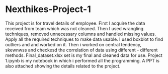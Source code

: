 # Nexthikes-Project-1
This project is for travel details of employee.
First I acquire the data received from team which was not cleaned.
Then I used wrangling techniques, removed unnecessary columns and handled missing values. Apply all the required techniques to make data usable. 
I used boxblot to find outliers and and worked on it.
Then i worked on central tendency, skewnwss and checkesd the correlation of data using different - different methods.
Final_dataset.xlsx set is my final and cleaned data for use.
Project 1.ipynb is my notebook in which i performed all the programming.
A PPT is also attached showing the details related to the project.
